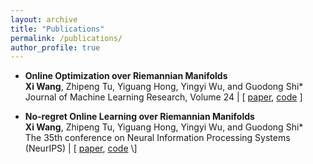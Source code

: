 ```yaml
---
layout: archive
title: "Publications"
permalink: /publications/
author_profile: true
---
```


- **Online Optimization over Riemannian Manifolds**  
  **Xi Wang**, Zhipeng Tu, Yiguang Hong, Yingyi Wu, and Guodong Shi*  
  Journal of Machine Learning Research, Volume 24 | \[ [paper](https://www.jmlr.org/papers/volume24/21-1308/21-1308.pdf), [code](https://github.com/RiemannianOCO/experiments) \]
  
- **No-regret Online Learning over Riemannian Manifolds**  
  **Xi Wang**, Zhipeng Tu, Yiguang Hong, Yingyi Wu, and Guodong Shi*  
  The 35th conference on Neural Information Processing Systems (NeurIPS) | \[ [paper]([https://www.jmlr.org/papers/volume24/21-1308/21-1308.pdf](https://proceedings.neurips.cc/paper/2021/hash/ee389847678a3a9d1ce9e4ca69200d06-Abstract.html)), [code]([https://github.com/RiemannianOCO/experiments](https://openreview.net/attachment?id=y8y6GJUL01H&name=code)) \]
